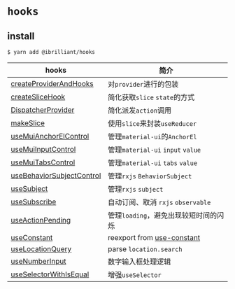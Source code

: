 # `hooks`

## install

```bash
$ yarn add @ibrilliant/hooks
```

| hooks                                                                             | 简介                                       |
| --------------------------------------------------------------------------------- | ------------------------------------------ |
| [createProviderAndHooks](./src/createProviderAndHooks/readme.md)                  | 对`provider`进行的包装                     |
| [createSliceHook](./src/createSliceHook/readme.md)                                | 简化获取`slice` `state`的方式              |
| [DispatcherProvider](./src/DispatcherProvider/readme.md)                          | 简化派发`action`调用                       |
| [makeSlice](./src/makeSlice/readme.md)                                            | 使用`slice`来封装`useReducer`              |
| [useMuiAnchorElControl](./src/Mui/useMuiAnchorElControl/readme.md)                | 管理`material-ui`的`AnchorEl`              |
| [useMuiInputControl](./src/Mui/useMuiInputControl/readme.md)                      | 管理`material-ui` `input` `value`          |
| [useMuiTabsControl](./src/Mui/useMuiTabsControl/readme.md)                        | 管理`material-ui` `tabs` `value`           |
| [useBehaviorSubjectControl](./src/Observable/useBehaviorSubjectControl/readme.md) | 管理`rxjs` `BehaviorSubject`               |
| [useSubject](./src/Observable/useSubject/readme.md)                               | 管理`rxjs` `subject`                       |
| [useSubscribe](./src/Observable/useSubscribe/readme.md)                           | 自动订阅、取消 `rxjs` `observable`         |
| [useActionPending](./src/useActionPending/readme.md)                              | 管理`loading`，避免出现较短时间的闪烁      |
| [useConstant](./src/useConstant/readme.md)                                        | reexport from [use-constant][use-constant] |
| [useLocationQuery](./src/useLocationQuery/readme.md)                              | parse `location.search`                    |
| [useNumberInput](./src/useNumberInput/readme.md)                                  | 数字输入框处理逻辑                         |
| [useSelectorWithIsEqual](./src/useSelectorWithIsEqual/readme.md)                  | 增强`useSelector`                          |

[use-constant]:[https://github.com/andarist/use-constant]
